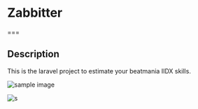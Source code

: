 # Zabbitter
===
## Description
This is the laravel project to estimate your beatmania IIDX skills.

![sample image](https://imgur.com/ZYwYzxd)

![s](https://imgur.com/vzbjcak)
